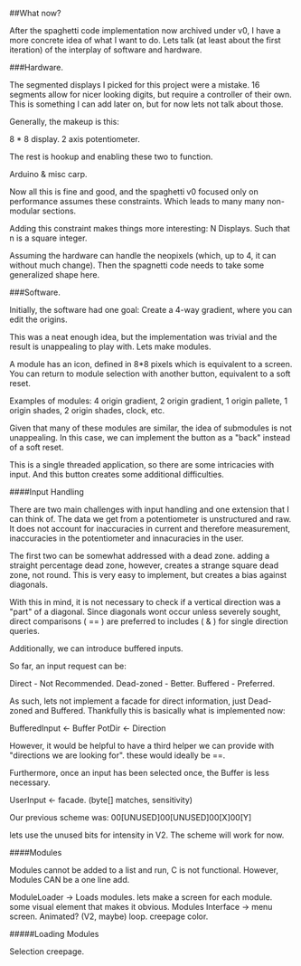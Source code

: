 ##What now?

After the spaghetti code implementation now archived under v0, I have a more concrete idea of what I want to do. Lets talk (at least about the first iteration) of the interplay of software and hardware.

###Hardware.

The segmented displays I picked for this project were a mistake. 16 segments allow for nicer looking digits, but require a controller of their own. This is something I can add later on, but for now lets not talk about those.

Generally, the makeup is this:

8 * 8 display.
2 axis potentiometer.

The rest is hookup and enabling these two to function.

Arduino & misc carp.

Now all this is fine and good, and the spaghetti v0 focused only on performance assumes these constraints. Which leads to many many non-modular sections.

Adding this constraint makes things more interesting: N Displays. Such that n is a square integer.

Assuming the hardware can handle the neopixels (which, up to 4, it can without much change). Then the spagnetti code needs to take some generalized shape here.

###Software.

Initially, the software had one goal:
Create a 4-way gradient, where you can edit the origins.

This was a neat enough idea, but the implementation was trivial and the result is unappealing to play with. Lets make modules.

A module has an icon, defined in 8*8 pixels which is equivalent to a screen. You can return to module selection with another button, equivalent to a soft reset.

Examples of modules:
4 origin gradient, 2 origin gradient, 1 origin pallete, 1 origin shades, 2 origin shades, clock, etc.

Given that many of these modules are similar, the idea of submodules is not unappealing. In this case, we can implement the button as a "back" instead of a soft reset.

This is a single threaded application, so there are some intricacies with input. And this button creates some additional difficulties.

####Input Handling

There are two main challenges with input handling and one extension that I can think of. The data we get from a potentiometer is unstructured and raw. It does not account for inaccuracies in current and therefore measurement, inaccuracies in the potentiometer and innacuracies in the user.

The first two can be somewhat addressed with a dead zone. adding a straight percentage dead zone, however, creates a strange square dead zone, not round. This is very easy to implement, but creates a bias against diagonals.

With this in mind, it is not necessary to check if a vertical direction was a "part" of a diagonal. Since diagonals wont occur unless severely sought, direct comparisons ( == ) are preferred to includes ( & ) for single direction queries.

Additionally, we can introduce buffered inputs.

So far, an input request can be:

Direct - Not Recommended.
Dead-zoned - Better.
Buffered - Preferred.

As such, lets not implement a facade for direct information, just Dead-zoned and Buffered. Thankfully this is basically what is implemented now: 

BufferedInput <- Buffer
PotDir <- Direction

However, it would be helpful to have a third helper we can provide with "directions we are looking for". these would ideally be ==.

Furthermore, once an input has been selected once, the Buffer is less necessary.

UserInput <- facade. (byte[] matches, sensitivity)

Our previous scheme was: 00[UNUSED]00[UNUSED]00[X]00[Y]

lets use the unused bits for intensity in V2. The scheme will work for now.

####Modules

Modules cannot be added to a list and run, C is not functional. However, Modules CAN be a one line add.

ModuleLoader -> 
Loads modules.
lets make a screen for each module. some visual element that makes it obvious.
Modules Interface ->
menu screen. Animated? (V2, maybe)
loop.
creepage color.

#####Loading Modules

Selection creepage.
